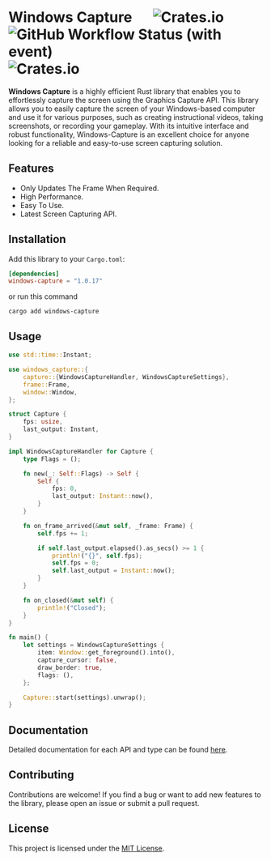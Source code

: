 # Windows Capture &emsp; ![Crates.io](https://img.shields.io/crates/l/windows-capture) ![GitHub Workflow Status (with event)](https://img.shields.io/github/actions/workflow/status/NiiightmareXD/windows-capture/rust.yml) ![Crates.io](https://img.shields.io/crates/v/windows-capture)

**Windows Capture** is a highly efficient Rust library that enables you to effortlessly capture the screen using the Graphics Capture API. This library allows you to easily capture the screen of your Windows-based computer and use it for various purposes, such as creating instructional videos, taking screenshots, or recording your gameplay. With its intuitive interface and robust functionality, Windows-Capture is an excellent choice for anyone looking for a reliable and easy-to-use screen capturing solution.

## Features

- Only Updates The Frame When Required.
- High Performance.
- Easy To Use.
- Latest Screen Capturing API.

## Installation

Add this library to your `Cargo.toml`:

```toml
[dependencies]
windows-capture = "1.0.17"
```
or run this command

```
cargo add windows-capture
```

## Usage

```rust
use std::time::Instant;

use windows_capture::{
    capture::{WindowsCaptureHandler, WindowsCaptureSettings},
    frame::Frame,
    window::Window,
};

struct Capture {
    fps: usize,
    last_output: Instant,
}

impl WindowsCaptureHandler for Capture {
    type Flags = ();

    fn new(_: Self::Flags) -> Self {
        Self {
            fps: 0,
            last_output: Instant::now(),
        }
    }

    fn on_frame_arrived(&mut self, _frame: Frame) {
        self.fps += 1;

        if self.last_output.elapsed().as_secs() >= 1 {
            println!("{}", self.fps);
            self.fps = 0;
            self.last_output = Instant::now();
        }
    }

    fn on_closed(&mut self) {
        println!("Closed");
    }
}

fn main() {
    let settings = WindowsCaptureSettings {
        item: Window::get_foreground().into(),
        capture_cursor: false,
        draw_border: true,
        flags: (),
    };

    Capture::start(settings).unwrap();
}
```

## Documentation

Detailed documentation for each API and type can be found [here](https://docs.rs/windows-capture).

## Contributing

Contributions are welcome! If you find a bug or want to add new features to the library, please open an issue or submit a pull request.

## License

This project is licensed under the [MIT License](LICENSE).